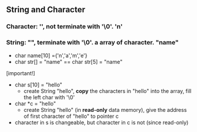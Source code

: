 ## String and Character
### Character: '', not terminate with '\0'. 'n'
### String: "", terminate with '\0'. **a array of character**. "name"
- char name[10] ={'n','a','m','e'}
- char str[] = "name"     ==     char str[5] = "name"

[important!]
- char s[10] = "hello" 
  - create String "hello", **copy** the characters in "hello" into the array, fill the left char with '\0'
- char *c = "hello"
  - create String "hello" (in **read-only** data memory), give the address of first character of "hello" to pointer c
- character in s is changeable, but character in c is not (since read-only)
    
